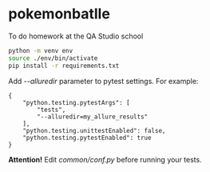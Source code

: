 # pokemonbatlle
To do homework at the QA Studio school

``` bash
python -m venv env
source ./env/bin/activate
pip install -r requirements.txt
```

Add _--alluredir_ parameter to pytest settings.
For example:
```
{
    "python.testing.pytestArgs": [
        "tests",
        "--alluredir=my_allure_results"
    ],
    "python.testing.unittestEnabled": false,
    "python.testing.pytestEnabled": true
}
```


<b>Attention!</b>
Edit _common/conf.py_ before running your tests.
